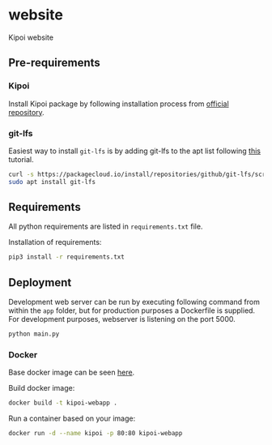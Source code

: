 # website

Kipoi website

## Pre-requirements

### Kipoi

Install Kipoi package by following installation process from [official repository](https://github.com/kipoi/kipoi).

### git-lfs

Easiest way to install `git-lfs` is by adding git-lfs to the apt list following [this](https://packagecloud.io/github/git-lfs/install) tutorial.

```bash
curl -s https://packagecloud.io/install/repositories/github/git-lfs/script.deb.sh | sudo bash
sudo apt install git-lfs
```

## Requirements

All python requirements are listed in `requirements.txt` file.

Installation of requirements:

```bash
pip3 install -r requirements.txt
```

## Deployment

Development web server can be run by executing following command from within the `app` folder, but for production purposes a Dockerfile is supplied. For development purposes, webserver is listening on the port 5000.

```bash
python main.py
```

### Docker

Base docker image can be seen [here](https://github.com/tiangolo/uwsgi-nginx-flask-docker).

Build docker image:

```bash
docker build -t kipoi-webapp .
```

Run a container based on your image:

```bash
docker run -d --name kipoi -p 80:80 kipoi-webapp
```

